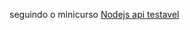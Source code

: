 seguindo o minicurso [Nodejs api testavel](https://www.youtube.com/watch?v=J3IQVGSMkLI&index=4&list=PLz_YTBuxtxt74aOA2W8ArqZpsPlxP-JC9)